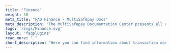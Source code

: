 ```yaml
---
title: 'Finance'
weight: 30
meta_title: "FAQ Finance - MultiSafepay Docs"
meta_description: "The MultiSafepay Documentation Center presents all relevant information about our Plugins and API. You can also find support pages for Payment Methods, Tools and General Questions as well as the contact details of our Support and Integration Teams."
logo: '/svgs/Finance.svg'
layout: 'faqplugins'
read_more: "."
short_description: "Here you can find information about transaction management, reports and VAT."
---
```

